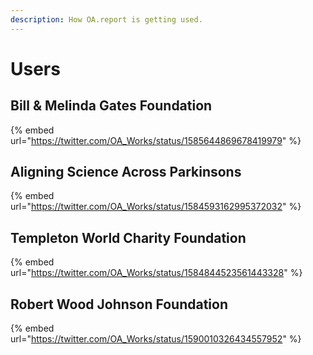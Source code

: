 ```yaml
---
description: How OA.report is getting used.
---
```


# Users

## Bill & Melinda Gates Foundation

{% embed url="https://twitter.com/OA_Works/status/1585644869678419979" %}

## Aligning Science Across Parkinsons

{% embed url="https://twitter.com/OA_Works/status/1584593162995372032" %}

## Templeton World Charity Foundation

{% embed url="https://twitter.com/OA_Works/status/1584844523561443328" %}

## Robert Wood Johnson Foundation

{% embed url="https://twitter.com/OA_Works/status/1590010326434557952" %}
